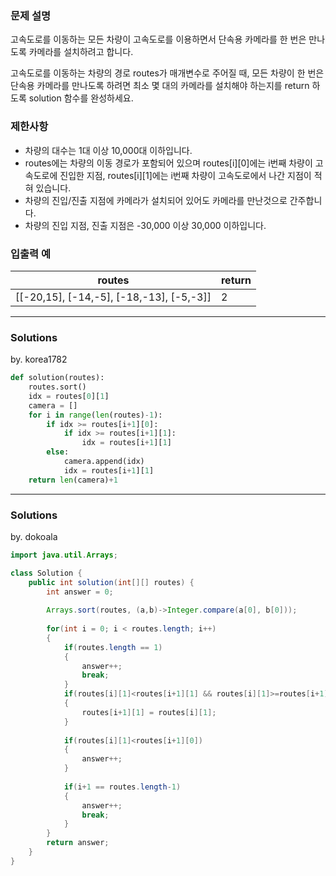 ### 문제 설명
고속도로를 이동하는 모든 차량이 고속도로를 이용하면서 단속용 카메라를 한 번은 만나도록 카메라를 설치하려고 합니다.

고속도로를 이동하는 차량의 경로 routes가 매개변수로 주어질 때, 모든 차량이 한 번은 단속용 카메라를 만나도록 하려면 최소 몇 대의 카메라를 설치해야 하는지를 return 하도록 solution 함수를 완성하세요.

### 제한사항
* 차량의 대수는 1대 이상 10,000대 이하입니다.
* routes에는 차량의 이동 경로가 포함되어 있으며 routes[i][0]에는 i번째 차량이 고속도로에 진입한 지점, routes[i][1]에는 i번째 차량이 고속도로에서 나간 지점이 적혀 있습니다.
* 차량의 진입/진출 지점에 카메라가 설치되어 있어도 카메라를 만난것으로 간주합니다.
* 차량의 진입 지점, 진출 지점은 -30,000 이상 30,000 이하입니다.

### 입출력 예
|routes | return|
|-------|-------|
|[[-20,15], [-14,-5], [-18,-13], [-5,-3]] | 2|

---
### Solutions

by. korea1782
```python
def solution(routes):
    routes.sort()
    idx = routes[0][1]
    camera = []
    for i in range(len(routes)-1):
        if idx >= routes[i+1][0]:
            if idx >= routes[i+1][1]:
                idx = routes[i+1][1]
        else:
            camera.append(idx)
            idx = routes[i+1][1]
    return len(camera)+1
```
---
### Solutions

by. dokoala
```java
import java.util.Arrays;

class Solution {
    public int solution(int[][] routes) {
        int answer = 0;
        
        Arrays.sort(routes, (a,b)->Integer.compare(a[0], b[0]));
        
        for(int i = 0; i < routes.length; i++)
        {
            if(routes.length == 1)
        	{
        		answer++;
        		break;
        	}
        	if(routes[i][1]<routes[i+1][1] && routes[i][1]>=routes[i+1][0])
        	{
        		routes[i+1][1] = routes[i][1];
        	}
        	
        	if(routes[i][1]<routes[i+1][0])
        	{
        		answer++;
        	}
        	
        	if(i+1 == routes.length-1)
        	{
        		answer++;
        		break;
        	}
        }
        return answer;
    }
}
```
